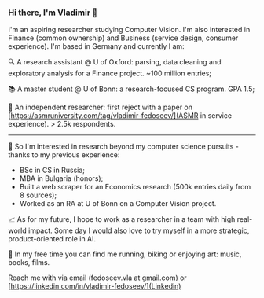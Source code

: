 ### Hi there, I'm Vladimir 👋

I'm an aspiring researcher studying Computer Vision. I'm also interested in Finance (common ownership) and Business (service design, consumer experience). I'm based in Germany and currently I am:

🔍 A research assistant @ U of Oxford: parsing, data cleaning and exploratory analysis for a Finance project. ~100 million entries;

📚 A master student @ U of Bonn: a research-focused CS program. GPA 1.5;

📃 An independent researcher: first reject with a paper on [https://asmruniversity.com/tag/vladimir-fedoseev/](ASMR in service experience). > 2.5k respondents.

_____
🚈 So I'm interested in research beyond my computer science pursuits - thanks to my previous experience:
- BSc in CS in Russia;
- MBA in Bulgaria (honors);
- Built a web scraper for an Economics research (500k entries daily from 8 sources);
- Worked as an RA at U of Bonn on a Computer Vision project.

📈 As for my future, I hope to work as a researcher in a team with high real-world impact. Some day I would also love to try myself in a more strategic, product-oriented role in AI.

🏃 In my free time you can find me running, biking or enjoying art: music, books, films.

Reach me with via email (fedoseev.vla at gmail.com) or [https://linkedin.com/in/vladimir-fedoseev/](Linkedin)
